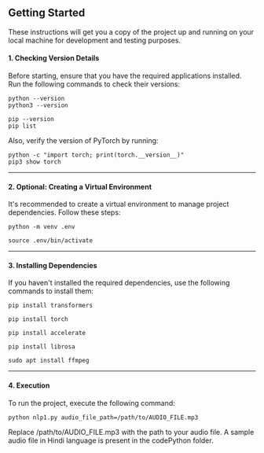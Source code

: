 ## Getting Started

These instructions will get you a copy of the project up and running on your local machine for development and testing purposes.

#### 1. Checking Version Details

Before starting, ensure that you have the required applications installed. Run the following commands to check their versions:

~~~shell
python --version
python3 --version
~~~

~~~shell
pip --version
pip list 
~~~

Also, verify the version of PyTorch by running:

~~~shell
python -c "import torch; print(torch.__version__)"
pip3 show torch
~~~

---  

#### 2. Optional: Creating a Virtual Environment

It's recommended to create a virtual environment to manage project dependencies. Follow these steps:

~~~shell
python -m venv .env

source .env/bin/activate
~~~

---

#### 3. Installing Dependencies

If you haven't installed the required dependencies, use the following commands to install them:

~~~shell
pip install transformers  

pip install torch  

pip install accelerate  

pip install librosa  

sudo apt install ffmpeg
~~~

---

#### 4. Execution

To run the project, execute the following command:

~~~shell
python nlp1.py audio_file_path=/path/to/AUDIO_FILE.mp3
~~~

Replace /path/to/AUDIO_FILE.mp3 with the path to your audio file. A sample audio file in Hindi language is present in the codePython folder.
